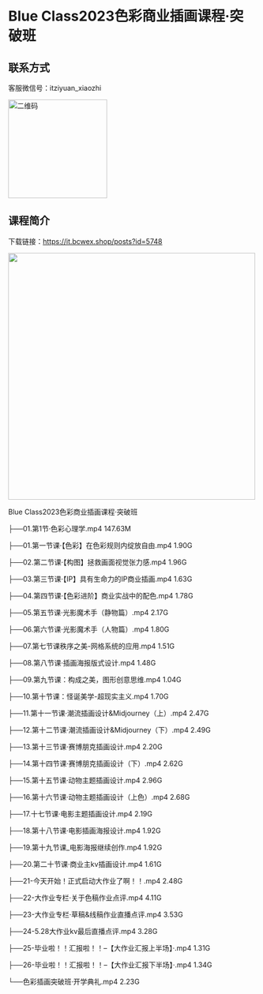 # Blue Class2023色彩商业插画课程·突破班

## 联系方式

客服微信号：itziyuan_xiaozhi

<img src="https://ziyuanyun.oss-cn-guangzhou.aliyuncs.com/common/20240614073449/666b82192834a.jpg" width="200" height="200" alt="二维码">

## 课程简介

下载链接：https://it.bcwex.shop/posts?id=5748

<img src="https://ziyuanyun.oss-cn-guangzhou.aliyuncs.com/yun/20241201164645/674c2275b0635.jpg" width="500" alt="">

  Blue Class2023色彩商业插画课程·突破班



 ├──01.第1节·色彩心理学.mp4 147.63M

 ├──01.第一节课·【色彩】在色彩规则内绽放自由.mp4 1.90G

 ├──02.第二节课·【构图】拯救画面视觉张力感.mp4 1.96G

 ├──03.第三节课·【IP】具有生命力的IP商业插画.mp4 1.63G

 ├──04.第四节课·【色彩进阶】商业实战中的配色.mp4 1.78G

 ├──05.第五节课·光影魔术手（静物篇）.mp4 2.17G

 ├──06.第六节课·光影魔术手（人物篇）.mp4 1.80G

 ├──07.第七节课秩序之美-网格系统的应用.mp4 1.51G

 ├──08.第八节课·插画海报版式设计.mp4 1.48G

 ├──09.第九节课：构成之美，图形创意思维.mp4 1.04G

 ├──10.第十节课：怪诞美学-超现实主义.mp4 1.70G

 ├──11.第十一节课·潮流插画设计&amp;Midjourney（上）.mp4 2.47G

 ├──12.第十二节课·潮流插画设计&amp;Midjourney（下）.mp4 2.49G

 ├──13.第十三节课·赛博朋克插画设计.mp4 2.20G

 ├──14.第十四节课·赛博朋克插画设计（下）.mp4 2.62G

 ├──15.第十五节课·动物主题插画设计.mp4 2.96G

 ├──16.第十六节课·动物主题插画设计（上色）.mp4 2.68G

 ├──17.十七节课·电影主题插画设计.mp4 2.19G

 ├──18.第十八节课·电影插画海报设计.mp4 1.92G

 ├──19.第十九节课_电影海报继续创作.mp4 1.92G

 ├──20.第二十节课·商业主kv插画设计.mp4 1.61G

 ├──21-今天开始！正式启动大作业了啊！！.mp4 2.48G

 ├──22-大作业专栏·关于色稿作业点评.mp4 4.11G

 ├──23-大作业专栏·草稿&amp;线稿作业直播点评.mp4 3.53G

 ├──24-5.28大作业kv最后直播点评.mp4 3.28G

 ├──25-毕业啦！！汇报啦！！–【大作业汇报上半场】·.mp4 1.31G

 ├──26-毕业啦！！汇报啦！！–【大作业汇报下半场】·.mp4 1.34G

 └──色彩插画突破班·开学典礼.mp4 2.23G

  